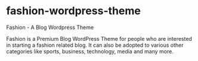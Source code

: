 fashion-wordpress-theme
=======================

Fashion - A Blog Wordpress Theme

Fashion is a Premium Blog WordPress Theme for people who are interested in starting a fashion related blog. It can also be adopted to various other categories like sports, business, technology, media and many more.
